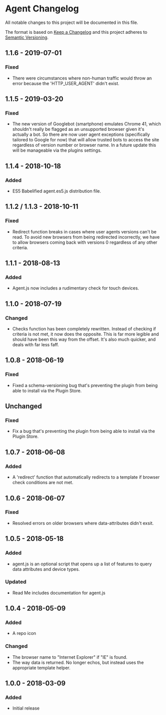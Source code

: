 # Agent Changelog

All notable changes to this project will be documented in this file.

The format is based on [Keep a Changelog](http://keepachangelog.com/) and this project adheres to [Semantic Versioning](http://semver.org/).

## 1.1.6 - 2019-07-01
### Fixed
- There were circumstances where non-human traffic would throw an error because the 'HTTP_USER_AGENT' didn't exist.  

## 1.1.5 - 2019-03-20
### Fixed
- The new version of Googlebot (smartphone) emulates Chrome 41, which shouldn't really be flagged as an unsupported browser given it's actually a bot. So there are now user agent exceptions (specifically tailored to Google for now) that will allow trusted bots to access the site regardless of version number or browser name. In a future update this will be manageable via the plugins settings.

## 1.1.4 - 2018-10-18
### Added
- ES5 Babelified agent.es5.js distribution file.


## 1.1.2 / 1.1.3 - 2018-10-11
### Fixed
- Redirect function breaks in cases where user agents versions can't be read. To avoid new browsers from being redirected incorrectly, we have to allow browsers coming back with versions 0 regardless of any other criteria.

## 1.1.1 - 2018-08-13
### Added
- Agent.js now includes a rudimentary check for touch devices.


## 1.1.0 - 2018-07-19
### Changed
- Checks function has been completely rewritten. Instead of checking if criteria is not met, it now does the opposite. This is far more legible and should have been this way from the offset. It's also much quicker, and deals with far less faff.

## 1.0.8 - 2018-06-19
### Fixed
- Fixed a schema-versioning bug that's preventing the plugin from being able to install via the Plugin Store.

## Unchanged
### Fixed
- Fix a bug that's preventing the plugin from being able to install via the Plugin Store.

## 1.0.7 - 2018-06-08
### Added
-  A 'redirect' function that automatically redirects to a template if browser check conditions are not met.

## 1.0.6 - 2018-06-07
### Fixed
- Resolved errors on older browsers where data-attributes didn't exsit.

## 1.0.5 - 2018-05-18
### Added
- agent.js is an optional script that opens up a list of features to query data attributes and device types.

### Updated
- Read Me includes documentation for agent.js

## 1.0.4 - 2018-05-09
### Added
- A repo icon

### Changed
- The browser name to "Internet Explorer" if "IE" is found.
- The way data is returned. No longer echos, but instead uses the appropriate template helper.

## 1.0.0 - 2018-03-09
### Added
- Initial release
